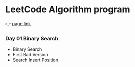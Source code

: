 # LeetCode Algorithm program

👉 [page link](https://leetcode.com/study-plan/algorithm/?progress=l70jxrm)


### Day 01 Binary Search
  * Binary Search
  * First Bad Version
  * Search Insert Position
 


